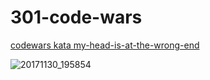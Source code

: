 # 301-code-wars


[codewars kata my-head-is-at-the-wrong-end](https://www.codewars.com/kata/my-head-is-at-the-wrong-end/train/javascript)


![20171130_195854](https://user-images.githubusercontent.com/29050911/33467950-6db58daa-d60d-11e7-9ff5-5d76e5571c93.jpg)

